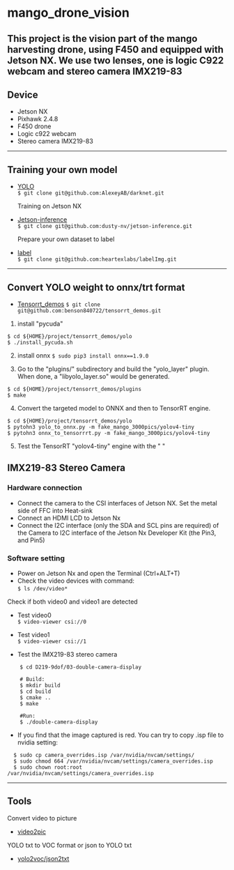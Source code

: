 # mango_drone_vision
This project is the vision part of the mango harvesting drone, using F450 and equipped with Jetson NX. We use two lenses, one is logic C922 webcam and stereo camera IMX219-83
---
## Device
* Jetson NX
* Pixhawk 2.4.8
* F450 drone
* Logic c922 webcam
* Stereo camera IMX219-83
---
## Training your own model
* [YOLO](https://github.com/AlexeyAB/darknet)  
  `$ git clone git@github.com:AlexeyAB/darknet.git`

  Training on Jetson NX  
* [Jetson-inference](https://github.com/dusty-nv/jetson-inference)  
  `$ git clone git@github.com:dusty-nv/jetson-inference.git`    
  
  Prepare your own dataset to label  

* [label](https://github.com/heartexlabs/labelImg)  
  `$ git clone git@github.com:heartexlabs/labelImg.git`
---
## Convert YOLO weight to onnx/trt format
* [Tensorrt_demos](https://github.com/benson840722/tensorrt_demos) 
`$ git clone git@github.com:benson840722/tensorrt_demos.git`
1. install "pycuda"
```
$ cd ${HOME}/project/tensorrt_demos/yolo
$ ./install_pycuda.sh
```
2. install onnx
`$ sudo pip3 install onnx==1.9.0`

3. Go to the "plugins/" subdirectory and build the "yolo_layer" plugin. When done, a "libyolo_layer.so" would be generated.
``` 
$ cd ${HOME}/project/tensorrt_demos/plugins
$ make
```
4. Convert the targeted model to ONNX and then to TensorRT engine.
```
$ cd ${HOME}/project/tensorrt_demos/yolo
$ pytohn3 yolo_to_onnx.py -m fake_mango_3000pics/yolov4-tiny
$ pytohn3 onnx_to_tensorrrt.py -m fake_mango_3000pics/yolov4-tiny
```
5. Test the TensorRT "yolov4-tiny" engine with the " "
## IMX219-83 Stereo Camera

### Hardware connection
* Connect the camera to the CSI interfaces of Jetson NX. Set the metal side of FFC into Heat-sink
* Connect an HDMI LCD to Jetson Nx
* Connect the I2C interface (only the SDA and SCL pins are required) of the Camera to I2C interface of the Jetson Nx Developer Kit (the Pin3, and Pin5)
### Software setting
* Power on Jetson Nx and open the Terminal (Ctrl+ALT+T)
* Check the video devices with command:  
  `$ ls /dev/video*`  

Check if both video0 and video1 are detected
  * Test video0  
  `$ video-viewer csi://0`
  * Test video1  
  `$ video-viewer csi://1`

* Test the IMX219-83 stereo camera
```
    $ cd D219-9dof/03-double-camera-display
    
    # Build:
    $ mkdir build
    $ cd build
    $ cmake ..
    $ make

    #Run:
    $ ./double-camera-display
```
* If you find that the image captured is red. You can try to copy .isp file to nvidia setting:
```
  $ sudo cp camera_overrides.isp /var/nvidia/nvcam/settings/
  $ sudo chmod 664 /var/nvidia/nvcam/settings/camera_overrides.isp
  $ sudo chown root:root /var/nvidia/nvcam/settings/camera_overrides.isp
```
---
## Tools
Convert video to picture  
* [video2pic](https://github.com/benson840722/video2pic)

YOLO txt to VOC format or json to YOLO txt  
* [yolo2voc/json2txt](https://github.com/benson840722/yolotxt2voc-json2txt)  



  
